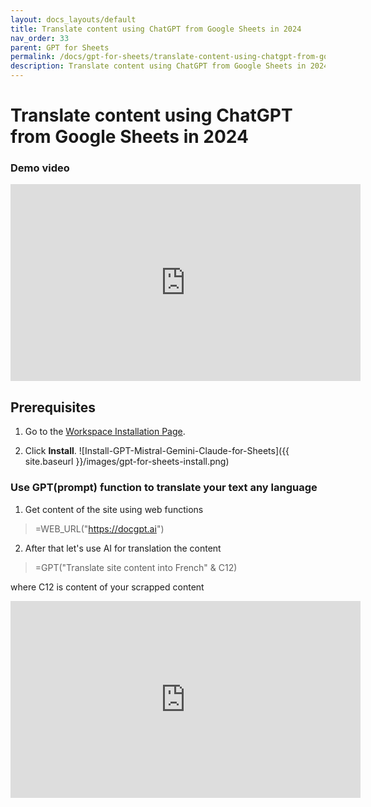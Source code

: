 ```yaml
---
layout: docs_layouts/default
title: Translate content using ChatGPT from Google Sheets in 2024
nav_order: 33
parent: GPT for Sheets
permalink: /docs/gpt-for-sheets/translate-content-using-chatgpt-from-google-sheets-in-2024
description: Translate content using ChatGPT from Google Sheets in 2024
---
```


# Translate content using ChatGPT from Google Sheets in 2024

### Demo video

<iframe width="560" height="315" src="https://www.youtube.com/embed/xZMA3DITtB8?si=xjLNmKK5ADm7eX8v" title="YouTube video player" frameborder="0" allow="accelerometer; autoplay; clipboard-write; encrypted-media; gyroscope; picture-in-picture; web-share" referrerpolicy="strict-origin-when-cross-origin" allowfullscreen></iframe>

## Prerequisites

1. Go to the [Workspace Installation Page](https://workspace.google.com/u/0/marketplace/app/gpt_for_sheets_docs_forms_slides/466607203252).

2. Click **Install**. ![Install-GPT-Mistral-Gemini-Claude-for-Sheets]({{ site.baseurl }}/images/gpt-for-sheets-install.png)


### Use GPT(prompt) function to translate your text any language

1. Get content of the site using web functions
> =WEB_URL("https://docgpt.ai")

2. After that let's use AI for translation the content

> =GPT("Translate site content into French" & C12)

where C12 is content of your scrapped content

<iframe width="560" height="315" src="https://www.youtube.com/embed/V4IRVKBHJy4?si=3qoBVoXAddHTg7qR" title="How to use GPT for Sheets" frameborder="0" allow="accelerometer; autoplay; clipboard-write; encrypted-media; gyroscope; picture-in-picture; web-share" allowfullscreen></iframe>
